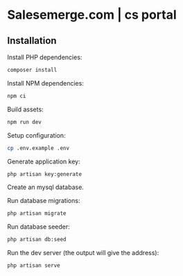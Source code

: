 # Salesemerge.com | cs portal


## Installation


Install PHP dependencies:

```sh
composer install
```

Install NPM dependencies:

```sh
npm ci
```

Build assets:

```sh
npm run dev
```

Setup configuration:

```sh
cp .env.example .env
```

Generate application key:

```sh
php artisan key:generate
```

Create an mysql database.

Run database migrations:

```sh
php artisan migrate
```

Run database seeder:

```sh
php artisan db:seed
```

Run the dev server (the output will give the address):

```sh
php artisan serve
```


